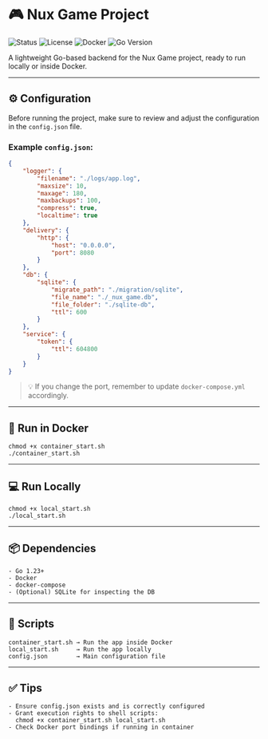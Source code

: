 # 🎮 Nux Game Project

![Status](https://img.shields.io/badge/status-active-brightgreen)
![License](https://img.shields.io/badge/license-MIT-blue)
![Docker](https://img.shields.io/badge/docker-ready-blue)
![Go Version](https://img.shields.io/badge/go-1.23-blue)

A lightweight Go-based backend for the Nux Game project, ready to run locally or inside Docker.

---

## ⚙️ Configuration

Before running the project, make sure to review and adjust the configuration in the `config.json` file.

### Example `config.json`:

```json
{
    "logger": {
        "filename": "./logs/app.log",
        "maxsize": 10,
        "maxage": 180,
        "maxbackups": 100,
        "compress": true,
        "localtime": true
    },
    "delivery": {
        "http": {
            "host": "0.0.0.0",
            "port": 8080
        }
    },
    "db": {
        "sqlite": {
            "migrate_path": "./migration/sqlite",
            "file_name": "./_nux_game.db",
            "file_folder": "./sqlite-db",
            "ttl": 600
        }
    },
    "service": {
        "token": {
            "ttl": 604800
        }
    }
}
```

> 💡 If you change the port, remember to update `docker-compose.yml` accordingly.

---

## 🐋 Run in Docker

```
chmod +x container_start.sh
./container_start.sh
```

---

## 💻 Run Locally

```
chmod +x local_start.sh
./local_start.sh
```

---

## 📦 Dependencies

```
- Go 1.23+
- Docker
- docker-compose
- (Optional) SQLite for inspecting the DB
```

---

## 🧪 Scripts

```
container_start.sh → Run the app inside Docker  
local_start.sh     → Run the app locally  
config.json        → Main configuration file
```

---

## ✅ Tips

```
- Ensure config.json exists and is correctly configured
- Grant execution rights to shell scripts:
  chmod +x container_start.sh local_start.sh
- Check Docker port bindings if running in container
```